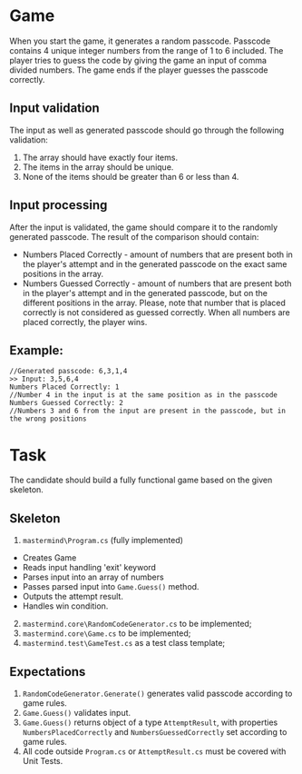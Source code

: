# Game
When you start the game, it generates a random passcode.
Passcode contains 4 unique integer numbers from the range of 1 to 6 included.
The player tries to guess the code by giving the game an input of comma divided numbers.
The game ends if the player guesses the passcode correctly.

## Input validation
The input as well as generated passcode should go through the following validation:
1. The array should have exactly four items.
2. The items in the array should be unique.
3. None of the items should be greater than 6 or less than 4.

## Input processing
After the input is validated, the game should compare it to the randomly generated passcode.
The result of the comparison should contain:
* Numbers Placed Correctly - amount of numbers that are present both in the player's attempt and in the generated passcode on the exact same positions in the array.
* Numbers Guessed Correctly - amount of numbers that are present both in the player's attempt and in the generated passcode, but on the different positions in the array.
Please, note that number that is placed correctly is not considered as guessed correctly.
When all numbers are placed correctly, the player wins.

## Example:
```
//Generated passcode: 6,3,1,4
>> Input: 3,5,6,4
Numbers Placed Correctly: 1
//Number 4 in the input is at the same position as in the passcode
Numbers Guessed Correctly: 2
//Numbers 3 and 6 from the input are present in the passcode, but in the wrong positions
```

# Task
The candidate should build a fully functional game based on the given skeleton.

## Skeleton
1. `mastermind\Program.cs` (fully implemented)
  * Creates Game
  * Reads input handling 'exit' keyword
  * Parses input into an array of numbers
  * Passes parsed input into `Game.Guess()` method.
  * Outputs the attempt result.
  * Handles win condition.
2. `mastermind.core\RandomCodeGenerator.cs` to be implemented;
3. `mastermind.core\Game.cs` to be implemented;
4. `mastermind.test\GameTest.cs` as a test class template;

## Expectations
1. `RandomCodeGenerator.Generate()` generates valid passcode according to game rules.
2. `Game.Guess()` validates input.
3. `Game.Guess()` returns object of a type `AttemptResult`, with properties `NumbersPlacedCorrectly` and `NumbersGuessedCorrectly` set according to game rules.
4. All code outside `Program.cs` or `AttemptResult.cs` must be covered with Unit Tests.
